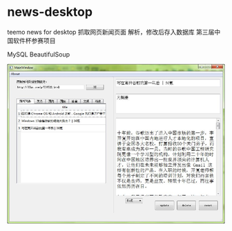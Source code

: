 # news-desktop
teemo news for desktop
抓取网页新闻页面 解析，修改后存入数据库
第三届中国软件杯参赛项目

MySQL
BeautifulSoup

![截图](https://github.com/youzipi/news-desktop/blob/dev5/screenshot.jpg)
